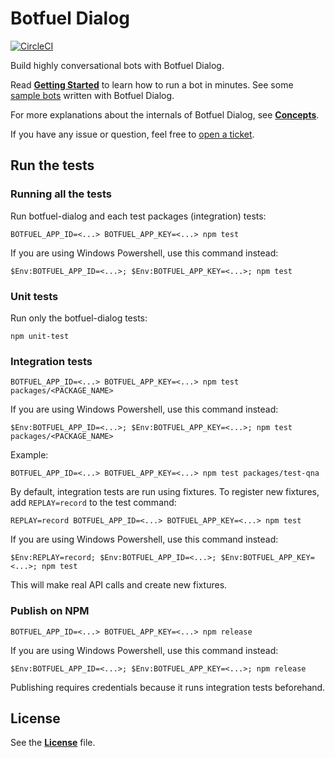 # Botfuel Dialog

[![CircleCI](https://circleci.com/gh/Botfuel/botfuel-dialog.svg?style=svg)](https://circleci.com/gh/Botfuel/botfuel-dialog)

Build highly conversational bots with Botfuel Dialog.

Read [**Getting Started**](https://docs.botfuel.io/platform/tutorials/getting-started) to learn how to run a bot in minutes.
See some [sample bots](https://github.com/topics/botfuel-dialog-samples) written with Botfuel Dialog.

For more explanations about the internals of Botfuel Dialog, see [**Concepts**](https://docs.botfuel.io/platform/concepts).

If you have any issue or question, feel free to [open a ticket](https://github.com/Botfuel/botfuel-dialog/issues).

## Run the tests

### Running all the tests

Run botfuel-dialog and each test packages (integration) tests:

```shell
BOTFUEL_APP_ID=<...> BOTFUEL_APP_KEY=<...> npm test
```

If you are using Windows Powershell, use this command instead:
```shell
$Env:BOTFUEL_APP_ID=<...>; $Env:BOTFUEL_APP_KEY=<...>; npm test
```

### Unit tests

Run only the botfuel-dialog tests:

```shell
npm unit-test
```

### Integration tests

```shell
BOTFUEL_APP_ID=<...> BOTFUEL_APP_KEY=<...> npm test packages/<PACKAGE_NAME>
```

If you are using Windows Powershell, use this command instead:
```shell
$Env:BOTFUEL_APP_ID=<...>; $Env:BOTFUEL_APP_KEY=<...>; npm test packages/<PACKAGE_NAME>
```

Example:

```shell
BOTFUEL_APP_ID=<...> BOTFUEL_APP_KEY=<...> npm test packages/test-qna
```

By default, integration tests are run using fixtures.
To register new fixtures, add `REPLAY=record` to the test command:

```shell
REPLAY=record BOTFUEL_APP_ID=<...> BOTFUEL_APP_KEY=<...> npm test
```

If you are using Windows Powershell, use this command instead:
```shell
$Env:REPLAY=record; $Env:BOTFUEL_APP_ID=<...>; $Env:BOTFUEL_APP_KEY=<...>; npm test
```

This will make real API calls and create new fixtures.

### Publish on NPM

```shell
BOTFUEL_APP_ID=<...> BOTFUEL_APP_KEY=<...> npm release
```

If you are using Windows Powershell, use this command instead:
```shell
$Env:BOTFUEL_APP_ID=<...>; $Env:BOTFUEL_APP_KEY=<...>; npm release
```

Publishing requires credentials because it runs integration tests beforehand.

## License

See the [**License**](LICENSE.md) file.
